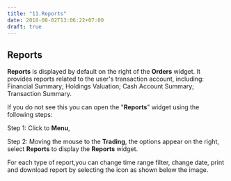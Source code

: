 ```yaml
---
title: "11.Reports"
date: 2018-08-02T13:06:22+07:00
draft: true
---
```


## Reports

**Reports** is displayed by default on the right of the **Orders** widget. It provides reports related to the user&#39;s transaction account, including: Financial Summary; Holdings Valuation; Cash Account Summary; Transaction Summary.

If you do not see this you can open the &quot;**Reports**&quot; widget using the following steps:

Step 1: Click to **Menu**,

Step 2: Moving the mouse to the **Trading**, the options appear on the right, select **Reports** to display the **Reports** widget.

For each type of report,you can change time range filter, change date, print and download report by selecting the icon as shown below the image.
